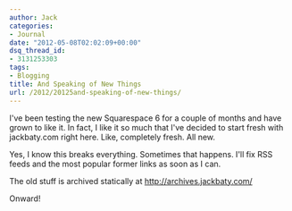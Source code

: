 ```yaml
---
author: Jack
categories:
- Journal
date: "2012-05-08T02:02:09+00:00"
dsq_thread_id:
- 3131253303
tags:
- Blogging
title: And Speaking of New Things
url: /2012/20125and-speaking-of-new-things/
---
```


I've been testing the new Squarespace 6 for a couple of months and have grown to like it. In fact, I like it so much that I've decided to start fresh with jackbaty.com right here. Like, completely fresh. All new.

Yes, I know this breaks everything. Sometimes that happens. I'll fix RSS feeds and the most popular former links as soon as I can.

The old stuff is archived statically at <http://archives.jackbaty.com/>

Onward!